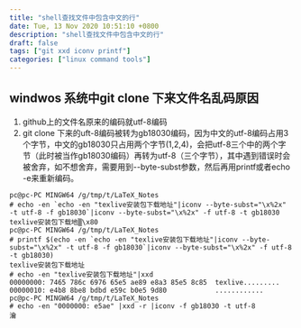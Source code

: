 ```yaml
---
title: "shell查找文件中包含中文的行"
date: Tue, 13 Nov 2020 10:51:10 +0800
description: "shell查找文件中包含中文的行"
draft: false
tags: ["git xxd iconv printf"]
categories: ["linux command tools"]
---
```

## windwos 系统中git clone 下来文件名乱码原因
1. github上的文件名原来的编码就utf-8编码
2. git clone 下来的uft-8编码被转为gb18030编码，因为中文的utf-8编码占用3个字节，中文的gb18030只占用两个字节(1,2,4)，会把utf-8三个中的两个字节（此时被当作gb18030编码）再转为utf-8（三个字节），其中遇到错误时会被舍弃，如不想舍弃，需要用到--byte-subst参数，然后再用printf或者echo -e来重新编码。
```
pc@pc-PC MINGW64 /g/tmp/t/LaTeX_Notes
# echo -en `echo -en "texlive安装包下载地址"|iconv --byte-subst="\x%2x" -t utf-8 -f gb18030`|iconv --byte-subst="\x%2x" -f utf-8 -t gb18030
texlive安装包下载地▒\x80
pc@pc-PC MINGW64 /g/tmp/t/LaTeX_Notes
# printf $(echo -en `echo -en "texlive安装包下载地址"|iconv --byte-subst="\x%2x" -t utf-8 -f gb18030`|iconv --byte-subst="\x%2x" -f utf-8 -t gb18030)
texlive安装包下载地址
# echo -en "texlive安装包下载地址"|xxd
00000000: 7465 786c 6976 65e5 ae89 e8a3 85e5 8c85  texlive.........
00000010: e4b8 8be8 bdbd e59c b0e5 9d80            ............
pc@pc-PC MINGW64 /g/tmp/t/LaTeX_Notes
# echo -en "0000000: e5ae" |xxd -r |iconv -f gb18030 -t utf-8
瀹
```

